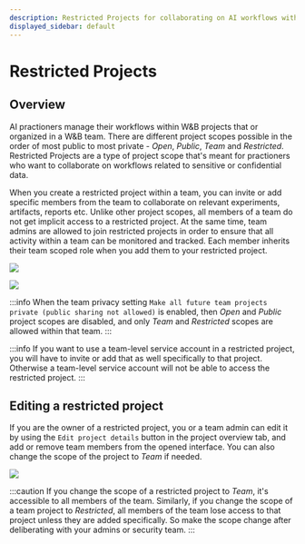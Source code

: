 ```yaml
---
description: Restricted Projects for collaborating on AI workflows with sensitive data
displayed_sidebar: default
---
```


# Restricted Projects

## Overview

AI practioners manage their workflows within W&B projects that or organized in a W&B team. There are different project scopes possible in the order of most public to most private - _Open_, _Public_, _Team_ and _Restricted_. Restricted Projects are a type of project scope that's meant for practioners who want to collaborate on workflows related to sensitive or confidential data.

When you create a restricted project within a team, you can invite or add specific members from the team to collaborate on relevant experiments, artifacts, reports etc. Unlike other project scopes, all members of a team do not get implicit access to a restricted project. At the same time, team admins are allowed to join restricted projects in order to ensure that all activity within a team can be monitored and tracked. Each member inherits their team scoped role when you add them to your restricted project.

![](/images/hosting/restricted_project_1.png)

![](/images/hosting/restricted_project_2.png)

:::info
When the team privacy setting `Make all future team projects private (public sharing not allowed)` is enabled, then _Open_ and _Public_ project scopes are disabled, and only _Team_ and _Restricted_ scopes are allowed within that team.
:::

:::info
If you want to use a team-level service account in a restricted project, you will have to invite or add that as well specifically to that project. Otherwise a team-level service account will not be able to access the restricted project.
:::

## Editing a restricted project

If you are the owner of a restricted project, you or a team admin can edit it by using the `Edit project details` button in the project overview tab, and add or remove team members from the opened interface. You can also change the scope of the project to _Team_ if needed.

![](/images/hosting/restricted_project_edit.png)

:::caution
If you change the scope of a restricted project to _Team_, it's accessible to all members of the team. Similarly, if you change the scope of a team project to _Restricted_, all members of the team lose access to that project unless they are added specifically. So make the scope change after deliberating with your admins or security team.
:::



